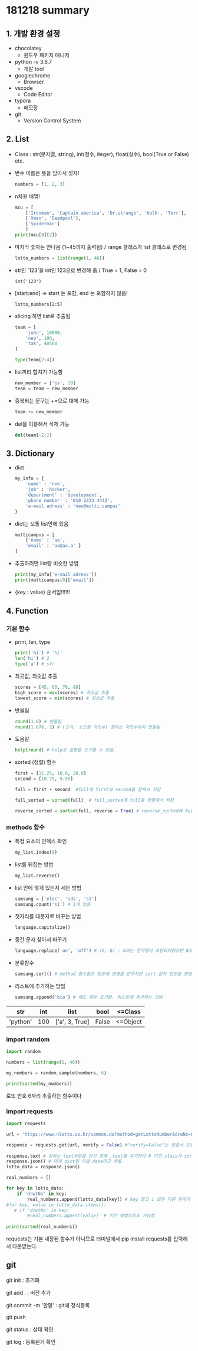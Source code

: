 # 181218 summary

## 1. 개발 환경 설정

* chocolatey
  * 윈도우 패키지 매니저
* python -v 3.6.7
  * 개발 tool
* googlechrome
  * Browser
* vscode
  * Code Editor
* typora
  * 메모장
* git
  * Version Control System

## 2. List

* Class : str(문자열, string), int(정수, iteger), float(실수), bool(True or False) etc.

* 변수 이름은 뜻을 담아서 짓자!	

  ```python
  numbers = [1, 2, 3]
  ```

* n차원 배열!

  ```python
  mcu = [
      ['Ironman', 'Captain america', 'Dr.strange', 'Hulk', 'Torr'], 
      ['Xmen', 'Deadpool'], 
      ['Spiderman']
      ]
  print(mcu[0][2])
  ```

* 마지막 숫자는 안나옴 (1~45까지 출력됨) / range 클래스가 list 클래스로 변경됨

  ```python
  lotto_numbers = list(range(1, 46))
  ```

* str인 '123'을 int인 123으로 변경해 줌 / True = 1, False = 0

  ```
  int('123')
  ```

* [start:end] => start 는 포함, end 는 포함하지 않음!

  ```
  lotto_numbers[2:5]
  ```

* slicing 하면 list로 추출됨

  ```python
  team = [
      'john', 10000,
      'neo', 100,
      'tak', 40500
  ]
  
  type(team[2:4])
  ```

* list끼리 합치기 가능함

  ```python
  new_member = ['js', 10]
  team = team + new_member
  ```

* 중복되는 문구는 +=으로 대체 가능

  ```python
  team += new_member
  ```

* del을 이용해서 삭제 가능

  ```python
  del(team[-2:])
  ```


## 3. Dictionary

* dict

  ```python
  my_info = {
      'name' : 'neo', 
      'job' : 'hacker',
      'department' : 'development',
      'phone number' : '010 2233 4442',
      'e-mail adress' : 'neo@multi.campus'
  }
  ```

* dict는 보통 list안에 있음

  ```python
  multicampus = [
      {'name' : 'aa',
      'email' : 'aa@aa.a' }
  ]
  ```

* 추출하려면 list랑 비슷한 방법

  ```python
  print(my_info['e-mail adress'])
  print(multicampus[0]['email'])
  ```

* {key : value} 순서임!!!!!!

## 4. Function

### 기본 함수

* print, len, type

  ```python
  print('hi') # 'hi'
  len('hi') # 2
  type('a') # str
  ```

* 최곳값, 최솟값 추출

  ```python
  scores = [45, 60, 78, 88]
  high_score = max(scores) # 최곳값 추출
  lowest_score = min(scores) # 최솟값 추출
  ```

* 반올림

  ```python
  round(1.8) # 반올림
  round(1.876, 2) # (숫자, 소숫점 자릿수) 원하는 자릿수까지 반올림
  ```

* 도움말

  ```python
  help(round) # help로 설명을 요구할 수 있음.
  ```


* sorted (정렬) 함수

  ```python
  first = [11.25, 18.0, 20.0]
  second = [10.75, 9.50] 
  
  full = first + second  #full에 first와 second을 합쳐서 저장
  
  full_sorted = sorted(full)  # full_sorted에 full을 정렬해서 저장
  
  reverse_sorted = sorted(full, reverse = True) # reverse_sorted에 full을 내림차순으로 정렬해서 저장
  ```

### methods 함수

* 특정 요소의 인덱스 확인

  ``` python
  my_list.index(9)
  ```


* list를 뒤집는 방법

  ``` python
  my_list.reverse()
  ```

* list  안에 몇개 있는지 세는 방법

  ```python
  samsung = ['elec', 'sds', 's1']
  samsung.count('s1') # 1개 있음
  ```

* 첫자리를 대문자로 바꾸는 방법

  ```python
  language.capitalize()
  ```

* 중간 문자 찾아서 바꾸기

  ```python
  language.replace('on', 'off') # (A, B) : A라는 문자열이 포함되어있으면 B로 변경함
  ```

* 분류함수 

  ```python
  samsung.sort() # method 함수들은 원본에 변경을 안주지만 sort 같이 원본을 변경하는 함수도 존재함
  ```

* 리스트에 추가하는 방법 

  ```python
  samsung.append('bio') # 얘도 원본 포기함. 리스트에 추가하는 것임
  ```


| str      | int  | list           | bool  | <=Class  |
| -------- | ---- | -------------- | ----- | -------- |
| 'python' | 100  | ['a', 3, True] | False | <=Object |



### import random

```python
import random

numbers = list(range(1, 46))

my_numbers = random.sample(numbers, 6)

print(sorted(my_numbers))
```

로또 번호 6자리 추출하는 함수이다



### import requests

```python
import requests

url = 'https://www.nlotto.co.kr/common.do?method=getLottoNumber&drwNo=837'

response = requests.get(url, verify = False) #"verify=False"는 인증서 요청하지 않음을 위해 삽입한 부분이다.
 
response.text # 원하는 text부분을 얻기 위해 .text를 추가한다 # 이건 class가 str임
response.json() # 이게 dict임 이걸 data라고 부름
lotto_data = response.json()

real_numbers = []

for key in lotto_data:
    if 'drwtNo' in key:
        real_numbers.append(lotto_data[key]) # key 말고 i 같은 다른 문자가 와도 됨
#for key, value in lotto_data.items():
   # if 'drwtNo' in key:
        #real_numbers.appent(value)  # 이런 방법으로도 가능함
        
print(sorted(real_numbers))
```

requests는 기본 내장된 함수가 아니므로 터미널에서 pip install requests를 입력해서 다운받는다.

## git

git init : 초기화

git add . : 버전 추가

git commit -m '할말' : git에 정식등록

git push

git status : 상태 확인

git log : 등록된거 확인